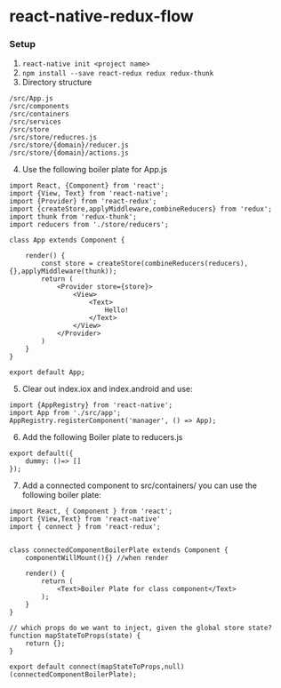 # react-native-redux-flow
### Setup
1. ```react-native init <project name>```
2. ```npm install --save react-redux redux redux-thunk```
3. Directory structure  
```/src
/src/App.js
/src/components  
/src/containers  
/src/services
/src/store  
/src/store/reducres.js  
/src/store/{domain}/reducer.js  
/src/store/{domain}/actions.js
```  
4. Use the following boiler plate for App.js
 ```
 import React, {Component} from 'react';
 import {View, Text} from 'react-native';
 import {Provider} from 'react-redux';
 import {createStore,applyMiddleware,combineReducers} from 'redux';
 import thunk from 'redux-thunk';
 import reducers from './store/reducers';
 
 class App extends Component {
 
     render() {
         const store = createStore(combineReducers(reducers),{},applyMiddleware(thunk));
         return (
             <Provider store={store}>
                 <View>
                     <Text>
                         Hello!
                     </Text>
                 </View>
             </Provider>
         )
     }
 }
 
 export default App;
```
5. Clear out index.iox and index.android and use:
```
import {AppRegistry} from 'react-native';
import App from './src/app';
AppRegistry.registerComponent('manager', () => App);
```
6. Add the following Boiler plate to reducers.js
```
export default({
    dummy: ()=> []
});
```

7. Add a connected component to src/containers/ you can use the following boiler plate:  
```
import React, { Component } from 'react';
import {View,Text} from 'react-native'
import { connect } from 'react-redux';


class connectedComponentBoilerPlate extends Component {
    componentWillMount(){} //when render

    render() {
        return (
            <Text>Boiler Plate for class component</Text>
        );
    }
}

// which props do we want to inject, given the global store state?
function mapStateToProps(state) {
    return {};
}

export default connect(mapStateToProps,null)(connectedComponentBoilerPlate);
```
